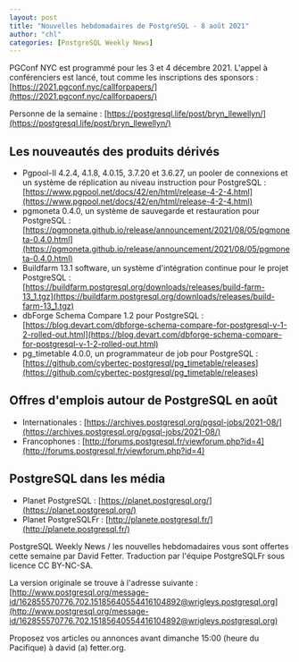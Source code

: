 ```yaml
---
layout: post
title: "Nouvelles hebdomadaires de PostgreSQL - 8 août 2021"
author: "chl"
categories: [PostgreSQL Weekly News]
---
```



PGConf NYC est programmé pour les 3 et 4 décembre 2021.
L'appel à conférenciers est lancé, tout comme les inscriptions des sponsors :
[https://2021.pgconf.nyc/callforpapers/](https://2021.pgconf.nyc/callforpapers/)

Personne de la semaine : [https://postgresql.life/post/bryn_llewellyn/](https://postgresql.life/post/bryn_llewellyn/)

## Les nouveautés des produits dérivés

- Pgpool-II 4.2.4, 4.1.8, 4.0.15, 3.7.20 et 3.6.27, un pooler de connexions et un système de réplication au niveau instruction pour PostgreSQL :
  [https://www.pgpool.net/docs/42/en/html/release-4-2-4.html](https://www.pgpool.net/docs/42/en/html/release-4-2-4.html)
- pgmoneta 0.4.0, un système de sauvegarde et restauration pour PostgreSQL :
  [https://pgmoneta.github.io/release/announcement/2021/08/05/pgmoneta-0.4.0.html](https://pgmoneta.github.io/release/announcement/2021/08/05/pgmoneta-0.4.0.html)
- Buildfarm 13.1 software, un système d'intégration continue pour le projet PostgreSQL :
  [https://buildfarm.postgresql.org/downloads/releases/build-farm-13_1.tgz](https://buildfarm.postgresql.org/downloads/releases/build-farm-13_1.tgz)
- dbForge Schema Compare 1.2 pour PostgreSQL :
  [https://blog.devart.com/dbforge-schema-compare-for-postgresql-v-1-2-rolled-out.html](https://blog.devart.com/dbforge-schema-compare-for-postgresql-v-1-2-rolled-out.html)
- pg_timetable 4.0.0, un programmateur de job pour PostgreSQL :
  [https://github.com/cybertec-postgresql/pg_timetable/releases](https://github.com/cybertec-postgresql/pg_timetable/releases)

<!--more-->

## Offres d'emplois autour de PostgreSQL en août

- Internationales : [https://archives.postgresql.org/pgsql-jobs/2021-08/](https://archives.postgresql.org/pgsql-jobs/2021-08/)
- Francophones : [http://forums.postgresql.fr/viewforum.php?id=4](http://forums.postgresql.fr/viewforum.php?id=4)

## PostgreSQL dans les média

- Planet PostgreSQL : [https://planet.postgresql.org/](https://planet.postgresql.org/)
- Planet PostgreSQLFr : [http://planete.postgresql.fr/](http://planete.postgresql.fr/)

PostgreSQL Weekly News / les nouvelles hebdomadaires vous sont offertes cette semaine par David Fetter. Traduction par l'équipe PostgreSQLFr sous licence CC BY-NC-SA.


La version originale se trouve à l'adresse suivante :
[http://www.postgresql.org/message-id/162855570776.702.15185640554416104892@wrigleys.postgresql.org](http://www.postgresql.org/message-id/162855570776.702.15185640554416104892@wrigleys.postgresql.org)

Proposez vos articles ou annonces avant dimanche 15:00 (heure du Pacifique) à david (a) fetter.org.

